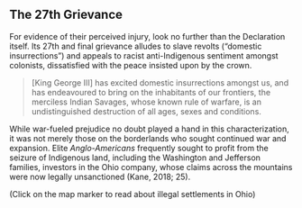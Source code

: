 ## The 27th Grievance

For evidence of their perceived injury, look no further than the Declaration itself. Its 27th and final grievance alludes to slave revolts (“domestic insurrections”) and appeals to racist anti-Indigenous sentiment amongst colonists, dissatisfied with the peace insisted upon by the crown.

> [King George III] has excited domestic insurrections amongst us, and has endeavoured to bring on the inhabitants of our frontiers, the merciless Indian Savages, whose known rule of warfare, is an undistinguished destruction of all ages, sexes and conditions.

While war-fueled prejudice no doubt played a hand in this characterization, it was not merely those on the borderlands who sought continued war and expansion. Elite _Anglo-Americans_ frequently sought to profit from the seizure of Indigenous land, including the Washington and Jefferson families, investors in the Ohio company, whose claims across the mountains were now legally unsanctioned (Kane, 2018; 25).

(Click on the map marker to read about illegal settlements in Ohio)
